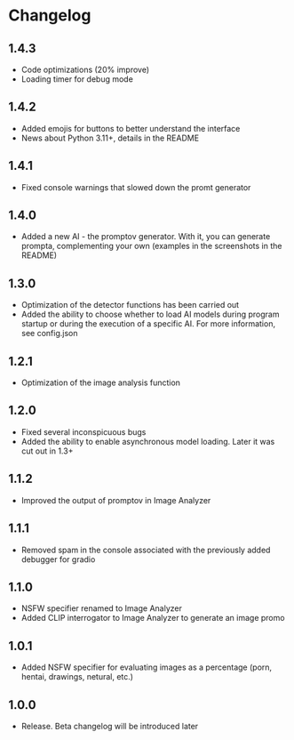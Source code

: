 # Changelog
## 1.4.3
- Code optimizations (20% improve)
- Loading timer for debug mode
## 1.4.2
- Added emojis for buttons to better understand the interface
- News about Python 3.11+, details in the README
## 1.4.1
- Fixed console warnings that slowed down the promt generator
## 1.4.0
- Added a new AI - the promptov generator. With it, you can generate prompta, complementing your own (examples in the screenshots in the README)
## 1.3.0
- Optimization of the detector functions has been carried out
- Added the ability to choose whether to load AI models during program startup or during the execution of a specific AI. For more information, see config.json
## 1.2.1
- Optimization of the image analysis function
## 1.2.0
- Fixed several inconspicuous bugs
- Added the ability to enable asynchronous model loading. Later it was cut out in 1.3+
## 1.1.2
- Improved the output of promptov in Image Analyzer
## 1.1.1
- Removed spam in the console associated with the previously added debugger for gradio
## 1.1.0
- NSFW specifier renamed to Image Analyzer
- Added CLIP interrogator to Image Analyzer to generate an image promo
## 1.0.1
- Added NSFW specifier for evaluating images as a percentage (porn, hentai, drawings, netural, etc.)
## 1.0.0
- Release. Beta changelog will be introduced later